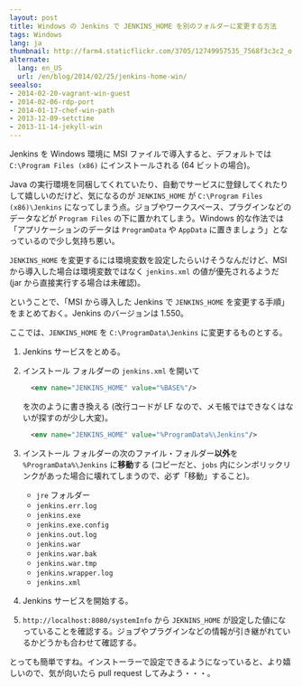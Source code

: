 ```yaml
---
layout: post
title: Windows の Jenkins で JENKINS_HOME を別のフォルダーに変更する方法
tags: Windows
lang: ja
thumbnail: http://farm4.staticflickr.com/3705/12749957535_7568f3c3c2_o.png
alternate:
  lang: en_US
  url: /en/blog/2014/02/25/jenkins-home-win/
seealso:
- 2014-02-20-vagrant-win-guest
- 2014-02-06-rdp-port
- 2014-01-17-chef-win-path
- 2013-12-09-setctime
- 2013-11-14-jekyll-win
---
```

Jenkins を Windows 環境に MSI ファイルで導入すると、デフォルトでは `C:\Program Files (x86)` にインストールされる (64 ビットの場合)。

Java の実行環境を同梱してくれていたり、自動でサービスに登録してくれたりして嬉しいのだけど、気になるのが `JENKINS_HOME` が `C:\Program Files (x86)\Jenkins` になってしまう点。ジョブやワークスペース、プラグインなどのデータなどが `Program Files` の下に置かれてしまう。Windows 的な作法では「アプリケーションのデータは `ProgramData` や `AppData` に置きましょう」となっているので少し気持ち悪い。

`JENKINS_HOME` を変更するには環境変数を設定したらいけそうなんだけど、MSI から導入した場合は環境変数ではなく `jenkins.xml` の値が優先されるようだ (jar から直接実行する場合は未確認)。

ということで、「MSI から導入した Jenkins で `JENKINS_HOME` を変更する手順」をまとめておく。Jenkins のバージョンは 1.550。

ここでは、`JENKINS_HOME` を `C:\ProgramData\Jenkins` に変更するものとする。

1. Jenkins サービスをとめる。
2. インストール フォルダーの `jenkins.xml` を開いて

    ```xml
      <env name="JENKINS_HOME" value="%BASE%"/>
    ```

   を次のように書き換える (改行コードが LF なので、メモ帳ではできなくはないが探すのが少し大変)。

    ```xml
      <env name="JENKINS_HOME" value="%ProgramData%\Jenkins"/>
    ```
3. インストール フォルダーの次のファイル・フォルダー**以外**を `%ProgramData%\Jenkins` に**移動**する (コピーだと、`jobs` 内にシンボリックリンクがあった場合に壊れてしまうので、必ず「移動」すること)。
   * `jre` フォルダー
   * `jenkins.err.log`
   * `jenkins.exe`
   * `jenkins.exe.config`
   * `jenkins.out.log`
   * `jenkins.war`
   * `jenkins.war.bak`
   * `jenkins.war.tmp`
   * `jenkins.wrapper.log`
   * `jenkins.xml`
4. Jenkins サービスを開始する。
5. `http://localhost:8080/systemInfo` から `JEKNINS_HOME` が設定した値になっていることを確認する。ジョブやプラグインなどの情報が引き継がれているかどうかも合わせて確認する。

とっても簡単ですね。インストーラーで設定できるようになっていると、より嬉しいので、気が向いたら pull request してみよう・・・。
